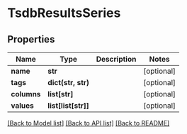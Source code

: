 # TsdbResultsSeries

## Properties
Name | Type | Description | Notes
------------ | ------------- | ------------- | -------------
**name** | **str** |  | [optional] 
**tags** | **dict(str, str)** |  | [optional] 
**columns** | **list[str]** |  | [optional] 
**values** | **list[list[str]]** |  | [optional] 

[[Back to Model list]](../README.md#documentation-for-models) [[Back to API list]](../README.md#documentation-for-api-endpoints) [[Back to README]](../README.md)


